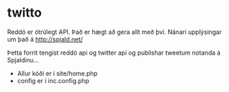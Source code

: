 ﻿
twitto
======

Reddó er ótrúlegt API. Það er hægt að gera allt með því. Nánari upplýsingar um það á http://spjald.net/

Þetta forrit tengist reddó api og twitter api og publishar tweetum notanda á Spjaldinu...

 - Allur kóði er í site/home.php
 - config er í inc.config.php
